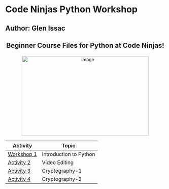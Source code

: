 # Code Ninjas Python Workshop
## Author: Glen Issac

## <p align="center"> Beginner Course Files for Python at Code Ninjas! </p>
<div align="center">
  <img src="https://elenco.com/wp-content/uploads/2020/07/Code-Ninjas-Logo.jpg" alt="image" width="400" height="250">
</div>


<div align="center">
  
  | Activity | Topic |
  |-----|----------------------------------|
  | [Workshop 1](https://github.com/gelnerr/CN_Python_Workshop/tree/82e3758f0d7f56563e7a7bce4e4010c94780999d/Python_Intro) | Introduction to Python |
  | [Activity 2]() | Video Editing |
  | [Activity 3]() | Cryptography-1 |
  | [Activity 4]() | Cryptography-2 |
  
</div>
